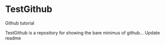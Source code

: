 # TestGithub
Github tutorial

TestGithub is a repository for showing the bare minimus of github...
Update readme
